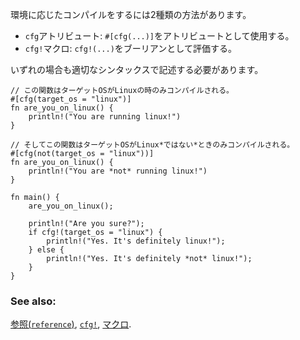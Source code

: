 <!-- Conditional compilation is possible through two different operators:

* the `cfg` attribute: `#[cfg(...)]` in attribute position
* the `cfg!` macro: `cfg!(...)` in boolean expressions

Both utilize identical argument syntax. -->
環境に応じたコンパイルをするには2種類の方法があります。

* `cfg`アトリビュート: `#[cfg(...)]`をアトリビュートとして使用する。
* `cfg!`マクロ: `cfg!(...)`をブーリアンとして評価する。

いずれの場合も適切なシンタックスで記述する必要があります。

``` rust,editable
// この関数はターゲットOSがLinuxの時のみコンパイルされる。
#[cfg(target_os = "linux")]
fn are_you_on_linux() {
    println!("You are running linux!")
}

// そしてこの関数はターゲットOSがLinux*ではない*ときのみコンパイルされる。
#[cfg(not(target_os = "linux"))]
fn are_you_on_linux() {
    println!("You are *not* running linux!")
}

fn main() {
    are_you_on_linux();

    println!("Are you sure?");
    if cfg!(target_os = "linux") {
        println!("Yes. It's definitely linux!");
    } else {
        println!("Yes. It's definitely *not* linux!");
    }
}

```

### See also:

[参照(`reference`)][ref], [`cfg!`][cfg], [マクロ][macros].

[cfg]: http://doc.rust-lang.org/std/macro.cfg!.html
[macros]: ./macros.html
[ref]: http://doc.rust-lang.org/reference.html#conditional-compilation
